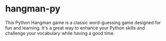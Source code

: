 # hangman-py
This Python Hangman game is a classic word-guessing game designed for fun and learning. It's a great way to enhance your Python skills and challenge your vocabulary while having a good time.
